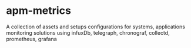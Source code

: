 # apm-metrics

A collection of assets and setups configurations for systems, applications monitoring solutions using infuxDb, telegraph, chronograf, collectd, prometheus, grafana 
